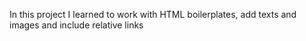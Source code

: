In this project I learned to work with HTML boilerplates, add texts and images and include relative links